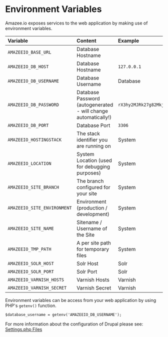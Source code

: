 # Environment Variables

Amazee.io exposes services to the web application by making use of environment variables.

| Variable | Content | Example |
| :--- | :--- | :--- |
| `AMAZEEIO_BASE_URL` | Database Hostname |  |
| `AMAZEEIO_DB_HOST` | Database Hostname | `127.0.0.1` |
| `AMAZEEIO_DB_USERNAME` | Database Username | Database |
| `AMAZEEIO_DB_PASSWORD` | Database Password (autogenerated - will change automatically!)| `rX3hy2MJRk27g82MkjZq` |
| `AMAZEEIO_DB_PORT` | Database Port | `3306` |
| `AMAZEEIO_HOSTINGSTACK` | The stack identifier you are running on | System |
| `AMAZEEIO_LOCATION` | System Location \(used for debugging purposes\) | System |
| `AMAZEEIO_SITE_BRANCH` | The branch configured for your site | System |
| `AMAZEEIO_SITE_ENVIRONMENT` | Environment \(production \/ development\) | System 
| `AMAZEEIO_SITE_NAME` | Sitename \/ Username of the Site | System |
| `AMAZEEIO_TMP_PATH` | A per site path for temporary files | System |
| `AMAZEEIO_SOLR_HOST` | Solr Host | Solr |
| `AMAZEEIO_SOLR_PORT` | Solr Port | Solr |
| `AMAZEEIO_VARNISH_HOSTS` | Varnish Hosts | Varnish |
| `AMAZEEIO_VARNISH_SECRET` | Varnish Secret | Varnish |

Environment variables can be access from your web application by using PHP's `getenv()` function.

```
$database_username = getenv('AMAZEEIO_DB_USERNAME');
```

For more information about the configuration of Drupal please see: [Settings.php Files](./settingsphpfiles.html)

